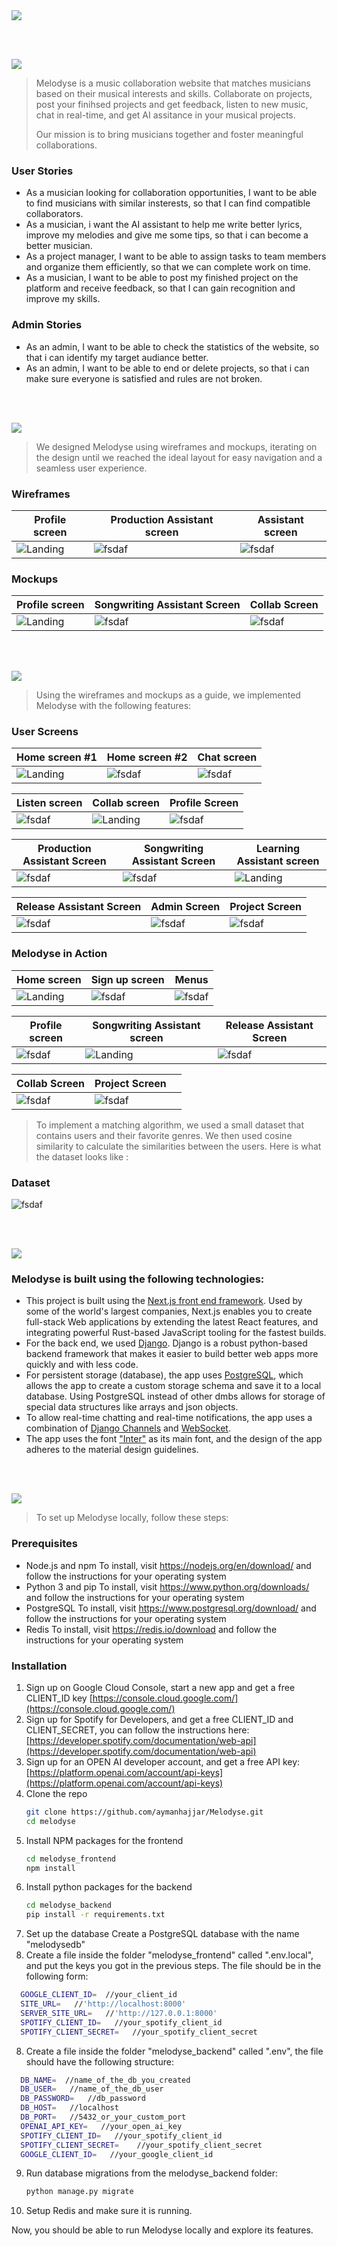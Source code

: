<img src="./readme/title1.svg"/>

<br><br>

<!-- project philosophy -->
<img src="./readme/title2.svg"/>

> Melodyse is a music collaboration website that matches musicians based on their musical interests and skills. Collaborate on projects, post your finihsed projects and get feedback, listen to new music, chat in real-time, and get AI assitance in your musical projects.
>
> Our mission is to bring musicians together and foster meaningful collaborations.

### User Stories
- As a musician looking for collaboration opportunities, I want to be able to find musicians with similar insterests, so that I can find compatible collaborators.
- As a musician, i want the AI assistant to help me write better lyrics, improve my melodies and give me some tips, so that i can become a better musician.
- As a project manager, I want to be able to assign tasks to team members and organize them efficiently, so that we can complete work on time.
- As a musician, I want to be able to post my finished project on the platform and receive feedback, so that I can gain recognition and improve my skills.

### Admin Stories
- As an admin, I want to be able to check the statistics of the website, so that i can identify my target audiance better.
- As an admin, I want to be able to end or delete projects, so that i can make sure everyone is satisfied and rules are not broken.

<br><br>

<!-- Prototyping -->
<img src="./readme/title3.svg"/>

> We designed Melodyse using wireframes and mockups, iterating on the design until we reached the ideal layout for easy navigation and a seamless user experience.

### Wireframes
| Profile screen  | Production Assistant screen |  Assistant screen |
| ---| ---| ---|
| ![Landing](./readme/demo/profile_wireframe.png) | ![fsdaf](./readme/demo/production_wireframe.png) | ![fsdaf](./readme/demo/assistant_wireframe.png) |

### Mockups
| Profile screen  | Songwriting Assistant Screen | Collab Screen |
| ---| ---| ---|
| ![Landing](./readme/demo/profile_mockup.png) | ![fsdaf](./readme/demo/songwriting_mockup.png) | ![fsdaf](./readme/demo/collab_mockup.png) |

<br><br>

<!-- Implementation -->
<img src="./readme/title4.svg"/>

> Using the wireframes and mockups as a guide, we implemented Melodyse with the following features:

### User Screens
| Home screen #1  | Home screen #2 | Chat screen |
| ---| ---| ---|
| ![Landing](./readme/melodyse/home1.jpg) | ![fsdaf](./readme/melodyse/home2.jpg) | ![fsdaf](./readme/melodyse/chat.jpg) |

| Listen screen | Collab screen  | Profile Screen |
| ---| ---| ---|
| ![fsdaf](./readme/melodyse/listen.jpg) | ![Landing](./readme/melodyse/collab.jpg) | ![fsdaf](./readme/melodyse/profile.jpg) |

| Production Assistant Screen | Songwriting Assistant Screen | Learning Assistant screen  |
| ---| ---| ---|
| ![fsdaf](./readme/melodyse/production.jpg) | ![fsdaf](./readme/melodyse/songwriting.jpg) | ![Landing](./readme/melodyse/learning.jpg) | 

| Release Assistant Screen | Admin Screen | Project Screen |
| ---| ---| ---|
|![fsdaf](./readme/melodyse/release.jpg) | ![fsdaf](./readme/melodyse/admin.jpg)|![fsdaf](./readme/melodyse/project.jpg) |

### Melodyse in Action
| Home screen  | Sign up screen | Menus |
| ---| ---| ---|
| ![Landing](./readme/melodyse/gif/home.gif) | ![fsdaf](./readme/melodyse/gif/signup.gif) | ![fsdaf](./readme/melodyse/gif/menus.gif) |

| Profile screen | Songwriting Assistant screen  | Release Assistant Screen |
| ---| ---| ---|
| ![fsdaf](./readme/melodyse/gif/profile.gif) | ![Landing](./readme/melodyse/gif/songwriting.gif) | ![fsdaf](./readme/melodyse/gif/release.gif) |

| Collab Screen | Project Screen |  |
| ---| ---| ---|
|![fsdaf](./readme/melodyse/gif/collab.gif) | ![fsdaf](./readme/melodyse/gif/project.gif)| |

> To implement a matching algorithm, we used a small dataset that contains users and their favorite genres. We then used cosine similarity to calculate the similarities between the users. Here is what the dataset looks like :

### Dataset
![fsdaf](./readme/melodyse/dataset.png)


<br><br>

<!-- Tech stack -->
<img src="./readme/title5.svg"/>

###  Melodyse is built using the following technologies:

- This project is built using the [Next.js front end framework](https://nextjs.org/). Used by some of the world's largest companies, Next.js enables you to create full-stack Web applications by extending the latest React features, and integrating powerful Rust-based JavaScript tooling for the fastest builds.
- For the back end, we used [Django](https://www.djangoproject.com/). Django is a robust python-based backend framework that makes it easier to build better web apps more quickly and with less code.
- For persistent storage (database), the app uses [PostgreSQL](https://www.postgresql.org/), which allows the app to create a custom storage schema and save it to a local database. Using PostgreSQL instead of other dmbs allows for storage of special data structures like arrays and json objects.
- To allow real-time chatting and real-time notifications, the app uses a combination of [Django Channels](https://channels.readthedocs.io/en/stable/) and [WebSocket](https://developer.mozilla.org/en-US/docs/Web/API/WebSockets_API). 
- The app uses the font ["Inter"](https://fonts.google.com/specimen/Inter) as its main font, and the design of the app adheres to the material design guidelines.

<br><br>

<!-- How to run -->
<img src="./readme/title6.svg"/>

> To set up Melodyse locally, follow these steps:

### Prerequisites

 * Node.js and npm
To install, visit https://nodejs.org/en/download/ and follow the instructions for your operating system
 * Python 3 and pip
To install, visit https://www.python.org/downloads/ and follow the instructions for your operating system
 * PostgreSQL
To install, visit https://www.postgresql.org/download/ and follow the instructions for your operating system
 * Redis
To install, visit https://redis.io/download and follow the instructions for your operating system

### Installation

1. Sign up on Google Cloud Console, start a new app and get a free CLIENT_ID key [https://console.cloud.google.com/](https://console.cloud.google.com/)
2. Sign up for Spotify for Developers, and get a free CLIENT_ID and CLIENT_SECRET, you can follow the instructions here: [https://developer.spotify.com/documentation/web-api](https://developer.spotify.com/documentation/web-api)
3. Sign up for an OPEN AI developer account, and get a free API key: [https://platform.openai.com/account/api-keys](https://platform.openai.com/account/api-keys)
3. Clone the repo
   ```sh
   git clone https://github.com/aymanhajjar/Melodyse.git
   cd melodyse
   ```
4. Install NPM packages for the frontend
   ```sh
   cd melodyse_frontend
   npm install
   ```
5. Install python packages for the backend
   ```sh
   cd melodyse_backend
   pip install -r requirements.txt
   ```
6. Set up the database
   Create a PostgreSQL database with the name "melodysedb"
7. Create a file inside the folder "melodyse_frontend" called ".env.local", and put the keys you got in the previous steps. The file should be in the following form: 
 ```sh
   GOOGLE_CLIENT_ID=  //your_client_id
   SITE_URL=   //'http://localhost:8000'
   SERVER_SITE_URL=   //'http://127.0.0.1:8000'
   SPOTIFY_CLIENT_ID=   //your_spotify_client_id
   SPOTIFY_CLIENT_SECRET=   //your_spotify_client_secret
   ```
8. Create a file inside the folder "melodyse_backend" called ".env", the file should have the following structure: 
 ```sh
   DB_NAME=  //name_of_the_db_you_created
   DB_USER=   //name_of_the_db_user
   DB_PASSWORD=   //db_password
   DB_HOST=   //localhost
   DB_PORT=   //5432_or_your_custom_port
   OPENAI_API_KEY=   //your_open_ai_key
   SPOTIFY_CLIENT_ID=   //your_spotify_client_id
   SPOTIFY_CLIENT_SECRET=    //your_spotify_client_secret
   GOOGLE_CLIENT_ID=   //your_google_client_id
   ```
9. Run database migrations from the melodyse_backend folder:
   ```sh
   python manage.py migrate
   ```
10. Setup Redis and make sure it is running.

Now, you should be able to run Melodyse locally and explore its features.